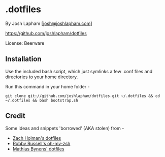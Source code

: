 # .dotfiles

By Josh Lapham [josh@joshlapham.com]

https://github.com/joshlapham/dotfiles

License: Beerware

## Installation

Use the included bash script, which just symlinks a few .conf files and directories to your home directory.

Run this command in your home folder -

`git clone git://github.com/joshlapham/dotfiles.git ~/.dotfiles && cd ~/.dotfiles && bash bootstrap.sh`

## Credit

Some ideas and snippets 'borrowed' (AKA stolen) from -

- [Zach Holman's dotfiles](https://github.com/holman/dotfiles)
- [Robby Russell's oh-my-zsh](https://github.com/robbyrussell/oh-my-zsh)
- [Mathias Bynens' dotfiles](https://github.com/mathiasbynens/dotfiles)
